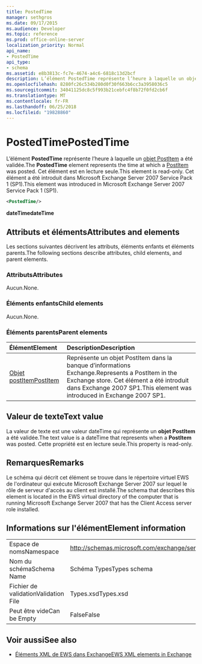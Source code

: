 ```yaml
---
title: PostedTime
manager: sethgros
ms.date: 09/17/2015
ms.audience: Developer
ms.topic: reference
ms.prod: office-online-server
localization_priority: Normal
api_name:
- PostedTime
api_type:
- schema
ms.assetid: e8b3813c-fc7e-4674-a4c6-6818c13d2bcf
description: L’élément PostedTime représente l’heure à laquelle un objet PostItem a été validée. Cet élément est en lecture seule. Cet élément a été introduit dans Microsoft Exchange Server 2007 Service Pack 1 (SP1).
ms.openlocfilehash: 8280fc26c534b280d0f30f663b6cc3a3958036c5
ms.sourcegitcommit: 34041125dc8c5f993b21cebfc4f8b72f0fd2cb6f
ms.translationtype: MT
ms.contentlocale: fr-FR
ms.lasthandoff: 06/25/2018
ms.locfileid: "19828860"
---
```

# <a name="postedtime"></a><span data-ttu-id="65ecc-105">PostedTime</span><span class="sxs-lookup"><span data-stu-id="65ecc-105">PostedTime</span></span>

<span data-ttu-id="65ecc-106">L’élément **PostedTime** représente l’heure à laquelle un [objet PostItem](postitem.md) a été validée.</span><span class="sxs-lookup"><span data-stu-id="65ecc-106">The **PostedTime** element represents the time at which a [PostItem](postitem.md) was posted.</span></span> <span data-ttu-id="65ecc-107">Cet élément est en lecture seule.</span><span class="sxs-lookup"><span data-stu-id="65ecc-107">This element is read-only.</span></span> <span data-ttu-id="65ecc-108">Cet élément a été introduit dans Microsoft Exchange Server 2007 Service Pack 1 (SP1).</span><span class="sxs-lookup"><span data-stu-id="65ecc-108">This element was introduced in Microsoft Exchange Server 2007 Service Pack 1 (SP1).</span></span> 
  
```xml
<PostedTime/>
```

 <span data-ttu-id="65ecc-109">**dateTime**</span><span class="sxs-lookup"><span data-stu-id="65ecc-109">**dateTime**</span></span>
## <a name="attributes-and-elements"></a><span data-ttu-id="65ecc-110">Attributs et éléments</span><span class="sxs-lookup"><span data-stu-id="65ecc-110">Attributes and elements</span></span>

<span data-ttu-id="65ecc-111">Les sections suivantes décrivent les attributs, éléments enfants et éléments parents.</span><span class="sxs-lookup"><span data-stu-id="65ecc-111">The following sections describe attributes, child elements, and parent elements.</span></span>
  
### <a name="attributes"></a><span data-ttu-id="65ecc-112">Attributs</span><span class="sxs-lookup"><span data-stu-id="65ecc-112">Attributes</span></span>

<span data-ttu-id="65ecc-113">Aucun.</span><span class="sxs-lookup"><span data-stu-id="65ecc-113">None.</span></span>
  
### <a name="child-elements"></a><span data-ttu-id="65ecc-114">Éléments enfants</span><span class="sxs-lookup"><span data-stu-id="65ecc-114">Child elements</span></span>

<span data-ttu-id="65ecc-115">Aucun.</span><span class="sxs-lookup"><span data-stu-id="65ecc-115">None.</span></span>
  
### <a name="parent-elements"></a><span data-ttu-id="65ecc-116">Éléments parents</span><span class="sxs-lookup"><span data-stu-id="65ecc-116">Parent elements</span></span>

|<span data-ttu-id="65ecc-117">**Élément**</span><span class="sxs-lookup"><span data-stu-id="65ecc-117">**Element**</span></span>|<span data-ttu-id="65ecc-118">**Description**</span><span class="sxs-lookup"><span data-stu-id="65ecc-118">**Description**</span></span>|
|:-----|:-----|
|[<span data-ttu-id="65ecc-119">Objet postItem</span><span class="sxs-lookup"><span data-stu-id="65ecc-119">PostItem</span></span>](postitem.md) <br/> |<span data-ttu-id="65ecc-120">Représente un objet PostItem dans la banque d’informations Exchange.</span><span class="sxs-lookup"><span data-stu-id="65ecc-120">Represents a PostItem in the Exchange store.</span></span> <span data-ttu-id="65ecc-121">Cet élément a été introduit dans Exchange 2007 SP1.</span><span class="sxs-lookup"><span data-stu-id="65ecc-121">This element was introduced in Exchange 2007 SP1.</span></span>  <br/> |
   
## <a name="text-value"></a><span data-ttu-id="65ecc-122">Valeur de texte</span><span class="sxs-lookup"><span data-stu-id="65ecc-122">Text value</span></span>

<span data-ttu-id="65ecc-123">La valeur de texte est une valeur dateTime qui représente un **objet PostItem** a été validée.</span><span class="sxs-lookup"><span data-stu-id="65ecc-123">The text value is a dateTime that represents when a **PostItem** was posted.</span></span> <span data-ttu-id="65ecc-124">Cette propriété est en lecture seule.</span><span class="sxs-lookup"><span data-stu-id="65ecc-124">This property is read-only.</span></span> 
  
## <a name="remarks"></a><span data-ttu-id="65ecc-125">Remarques</span><span class="sxs-lookup"><span data-stu-id="65ecc-125">Remarks</span></span>

<span data-ttu-id="65ecc-126">Le schéma qui décrit cet élément se trouve dans le répertoire virtuel EWS de l'ordinateur qui exécute Microsoft Exchange Server 2007 sur lequel le rôle de serveur d'accès au client est installé.</span><span class="sxs-lookup"><span data-stu-id="65ecc-126">The schema that describes this element is located in the EWS virtual directory of the computer that is running Microsoft Exchange Server 2007 that has the Client Access server role installed.</span></span>
  
## <a name="element-information"></a><span data-ttu-id="65ecc-127">Informations sur l'élément</span><span class="sxs-lookup"><span data-stu-id="65ecc-127">Element information</span></span>

|||
|:-----|:-----|
|<span data-ttu-id="65ecc-128">Espace de noms</span><span class="sxs-lookup"><span data-stu-id="65ecc-128">Namespace</span></span>  <br/> |http://schemas.microsoft.com/exchange/services/2006/types  <br/> |
|<span data-ttu-id="65ecc-129">Nom du schéma</span><span class="sxs-lookup"><span data-stu-id="65ecc-129">Schema Name</span></span>  <br/> |<span data-ttu-id="65ecc-130">Schéma Types</span><span class="sxs-lookup"><span data-stu-id="65ecc-130">Types schema</span></span>  <br/> |
|<span data-ttu-id="65ecc-131">Fichier de validation</span><span class="sxs-lookup"><span data-stu-id="65ecc-131">Validation File</span></span>  <br/> |<span data-ttu-id="65ecc-132">Types.xsd</span><span class="sxs-lookup"><span data-stu-id="65ecc-132">Types.xsd</span></span>  <br/> |
|<span data-ttu-id="65ecc-133">Peut être vide</span><span class="sxs-lookup"><span data-stu-id="65ecc-133">Can be Empty</span></span>  <br/> |<span data-ttu-id="65ecc-134">False</span><span class="sxs-lookup"><span data-stu-id="65ecc-134">False</span></span>  <br/> |
   
## <a name="see-also"></a><span data-ttu-id="65ecc-135">Voir aussi</span><span class="sxs-lookup"><span data-stu-id="65ecc-135">See also</span></span>



- [<span data-ttu-id="65ecc-136">Éléments XML de EWS dans Exchange</span><span class="sxs-lookup"><span data-stu-id="65ecc-136">EWS XML elements in Exchange</span></span>](ews-xml-elements-in-exchange.md)


